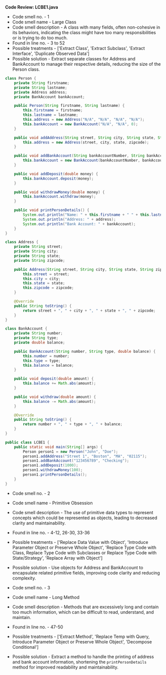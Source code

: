 **Code Review: LCBE1.java**
- Code smell no. - 1
- Code smell name - Large Class
- Code smell description - A class with many fields, often non-cohesive in its behaviors, indicating the class might have too many responsibilities or is trying to do too much.
- Found in line no. - 3 to 52
- Possible treatments - ['Extract Class', 'Extract Subclass', 'Extract Interface', 'Duplicate Observed Data']
- Possible solution - Extract separate classes for Address and BankAccount to manage their respective details, reducing the size of the Person class.

```java
class Person {
    private String firstname;
    private String lastname;
    private Address address;
    private BankAccount bankAccount;

    public Person(String firstname, String lastname) {
        this.firstname = firstname;
        this.lastname = lastname;
        this.address = new Address("N/A", "N/A", "N/A", "N/A");
        this.bankAccount = new BankAccount("N/A", "N/A", 0);
    }

    public void addAddress(String street, String city, String state, String zipcode) {
        this.address = new Address(street, city, state, zipcode);
    }

    public void addBankAccount(String bankAccountNumber, String bankAccountType) {
        this.bankAccount = new BankAccount(bankAccountNumber, bankAccountType, 0);
    }

    public void addDeposit(double money) {
        this.bankAccount.deposit(money);
    }

    public void withdrawMoney(double money) {
        this.bankAccount.withdraw(money);
    }

    public void printPersonDetails() {
        System.out.println("Name: " + this.firstname + " " + this.lastname);
        System.out.println("Address: " + address);
        System.out.println("Bank Account: " + bankAccount);
    }
}

class Address {
    private String street;
    private String city;
    private String state;
    private String zipcode;

    public Address(String street, String city, String state, String zipcode) {
        this.street = street;
        this.city = city;
        this.state = state;
        this.zipcode = zipcode;
    }

    @Override
    public String toString() {
        return street + ", " + city + ", " + state + ", " + zipcode;
    }
}

class BankAccount {
    private String number;
    private String type;
    private double balance;

    public BankAccount(String number, String type, double balance) {
        this.number = number;
        this.type = type;
        this.balance = balance;
    }

    public void deposit(double amount) {
        this.balance += Math.abs(amount);
    }

    public void withdraw(double amount) {
        this.balance -= Math.abs(amount);
    }

    @Override
    public String toString() {
        return number + ", " + type + ", " + balance;
    }
}

public class LCBE1 {
    public static void main(String[] args) {
        Person person1 = new Person("John", "Doe");
        person1.addAddress("Street 1", "Boston", "MA", "02115");
        person1.addBankAccount("123456789", "Checking");
        person1.addDeposit(1000);
        person1.withdrawMoney(100);
        person1.printPersonDetails();
    }
}
```

- Code smell no. - 2
- Code smell name - Primitive Obsession
- Code smell description - The use of primitive data types to represent concepts which could be represented as objects, leading to decreased clarity and maintainability.
- Found in line no. - 4-12, 26-30, 33-36
- Possible treatments - ['Replace Data Value with Object', 'Introduce Parameter Object or Preserve Whole Object', 'Replace Type Code with Class, Replace Type Code with Subclasses or Replace Type Code with State/Strategy', 'Replace Array with Object']
- Possible solution - Use objects for Address and BankAccount to encapsulate related primitive fields, improving code clarity and reducing complexity.

- Code smell no. - 3
- Code smell name - Long Method
- Code smell description - Methods that are excessively long and contain too much information, which can be difficult to read, understand, and maintain.
- Found in line no. - 47-50
- Possible treatments - ['Extract Method', 'Replace Temp with Query, Introduce Parameter Object or Preserve Whole Object', 'Decompose Conditional']
- Possible solution - Extract a method to handle the printing of address and bank account information, shortening the `printPersonDetails` method for improved readability and maintainability.